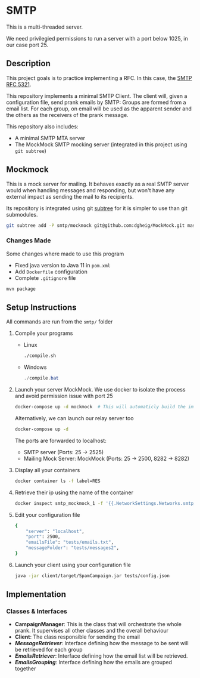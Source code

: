 # SMTP

This is a multi-threaded server.

We need privilegied permissions to run a server with a port below 1025, in our case port 25.



## Description

This project goals is to practice implementing a RFC. In this case, the [SMTP RFC 5321](https://datatracker.ietf.org/doc/html/rfc5321).

This repository implements a minimal SMTP Client. The client will, given a configuration file, send prank emails by SMTP: Groups are formed from a email list. For each group, on email will be used as the apparent sender and the others as the receivers of the prank message.

This repository also includes:

* A minimal SMTP MTA server
* The MockMock SMTP mocking server (integrated in this project using `git subtree`)



## Mockmock

This is a mock server for mailing. It behaves exactly as a real SMTP server would when handling messages and responding, but won't have any external impact as sending the mail to its recipients.

Its repository is integrated using git [subtree](https://www.atlassian.com/git/tutorials/git-subtree) for it is simpler to use than git submodules.

```bash
git subtree add -P smtp/mockmock git@github.com:dgheig/MockMock.git master
```

### Changes Made

Some changes where made to use this program

* Fixed java version to Java 11 in `pom.xml`
* Add `Dockerfile` configuration
* Complete `.gitignore` file

```bash
mvn package
```



## Setup Instructions

All commands are run from the `smtp/` folder

1. Compile your programs

   * Linux

     ```bash
     ./compile.sh
     ```

   * Windows

     ```powershell
     ./compile.bat
     ```

     

2. Launch your server MockMock. We use docker to isolate the process and avoid permission issue with port 25

   ```bash
   docker-compose up -d mockmock  # This will automaticly build the image
   ```

   Alternatively, we can launch our relay server too

   ```bash
   docker-compose up -d
   ```

   The ports are forwarded to localhost:

   * SMTP server (Ports: 25 -> 2525)
   * Mailing Mock Server: MockMock (Ports: 25 -> 2500, 8282 -> 8282)

3. Display all your containers

   ```bash
   docker container ls -f label=RES
   ```

4. Retrieve their ip using the name of the container

   ```bash
   docker inspect smtp_mockmock_1 -f '{{.NetworkSettings.Networks.smtp_default.IPAddress}}'
   ```

5. Edit your configuration file

   ```bash
   {
       "server": "localhost",
       "port": 2500,
       "emailsFile": "tests/emails.txt",
       "messageFolder": "tests/messages2",
   }
   ```
   
6. Launch your client using your configuration file

   ```bash
   java -jar client/target/SpamCampaign.jar tests/config.json
   ```




## Implementation



### Classes & Interfaces

* **CampaignManager**: This is the class that will orchestrate the whole  prank. It supervises all other classes and the overall behaviour
* **Client**: The class responsible for sending the email
* **_MessageRetriever_**: Interface defining how the message to be sent will be retrieved for each group
* **_EmailsRetriever_**: Interface defining how the email list will be retrieved.
* **_EmailsGrouping_**: Interface defining how the emails are grouped together 
